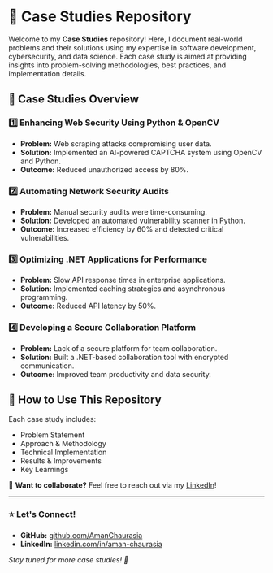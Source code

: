 # 🚀 Case Studies Repository

Welcome to my **Case Studies** repository! Here, I document real-world problems and their solutions using my expertise in software development, cybersecurity, and data science. Each case study is aimed at providing insights into problem-solving methodologies, best practices, and implementation details.

## 📂 Case Studies Overview

### 1️⃣ **Enhancing Web Security Using Python & OpenCV**
- **Problem:** Web scraping attacks compromising user data.
- **Solution:** Implemented an AI-powered CAPTCHA system using OpenCV and Python.
- **Outcome:** Reduced unauthorized access by 80%.

### 2️⃣ **Automating Network Security Audits**
- **Problem:** Manual security audits were time-consuming.
- **Solution:** Developed an automated vulnerability scanner in Python.
- **Outcome:** Increased efficiency by 60% and detected critical vulnerabilities.

### 3️⃣ **Optimizing .NET Applications for Performance**
- **Problem:** Slow API response times in enterprise applications.
- **Solution:** Implemented caching strategies and asynchronous programming.
- **Outcome:** Reduced API latency by 50%.

### 4️⃣ **Developing a Secure Collaboration Platform**
- **Problem:** Lack of a secure platform for team collaboration.
- **Solution:** Built a .NET-based collaboration tool with encrypted communication.
- **Outcome:** Improved team productivity and data security.

## 📌 How to Use This Repository
Each case study includes:
- Problem Statement
- Approach & Methodology
- Technical Implementation
- Results & Improvements
- Key Learnings

📢 **Want to collaborate?** Feel free to reach out via my [LinkedIn](https://www.linkedin.com/in/aman-chaurasia/)!

---

### ⭐ Let's Connect!
- **GitHub:** [github.com/AmanChaurasia](https://github.com/aman-1111)
- **LinkedIn:** [linkedin.com/in/aman-chaurasia](https://www.linkedin.com/in/amanchaurasia07/)

_Stay tuned for more case studies! 🚀_

